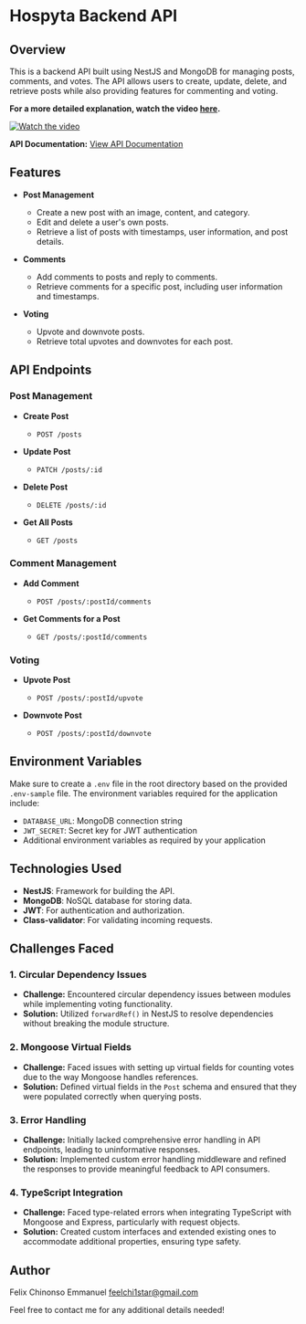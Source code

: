 # Hospyta Backend API

## Overview

This is a backend API built using NestJS and MongoDB for managing posts, comments, and votes. The API allows users to create, update, delete, and retrieve posts while also providing features for commenting and voting.

**For a more detailed explanation, watch the video [here](https://www.youtube.com/watch?v=3Peh5Lla9_4).**

[![Watch the video](https://img.youtube.com/vi/3Peh5Lla9_4/0.jpg)](https://www.youtube.com/watch?v=3Peh5Lla9_4)

**API Documentation:** [View API Documentation](https://documenter.getpostman.com/view/21087341/2sA3kaBJwR)

## Features

- **Post Management**

  - Create a new post with an image, content, and category.
  - Edit and delete a user's own posts.
  - Retrieve a list of posts with timestamps, user information, and post details.

- **Comments**

  - Add comments to posts and reply to comments.
  - Retrieve comments for a specific post, including user information and timestamps.

- **Voting**
  - Upvote and downvote posts.
  - Retrieve total upvotes and downvotes for each post.

## API Endpoints

### Post Management

- **Create Post**

  - `POST /posts`

- **Update Post**

  - `PATCH /posts/:id`

- **Delete Post**

  - `DELETE /posts/:id`

- **Get All Posts**
  - `GET /posts`

### Comment Management

- **Add Comment**

  - `POST /posts/:postId/comments`

- **Get Comments for a Post**
  - `GET /posts/:postId/comments`

### Voting

- **Upvote Post**

  - `POST /posts/:postId/upvote`

- **Downvote Post**
  - `POST /posts/:postId/downvote`

## Environment Variables

Make sure to create a `.env` file in the root directory based on the provided `.env-sample` file. The environment variables required for the application include:

- `DATABASE_URL`: MongoDB connection string
- `JWT_SECRET`: Secret key for JWT authentication
- Additional environment variables as required by your application

## Technologies Used

- **NestJS**: Framework for building the API.
- **MongoDB**: NoSQL database for storing data.
- **JWT**: For authentication and authorization.
- **Class-validator**: For validating incoming requests.

## Challenges Faced

### 1. Circular Dependency Issues

- **Challenge:** Encountered circular dependency issues between modules while implementing voting functionality.
- **Solution:** Utilized `forwardRef()` in NestJS to resolve dependencies without breaking the module structure.

### 2. Mongoose Virtual Fields

- **Challenge:** Faced issues with setting up virtual fields for counting votes due to the way Mongoose handles references.
- **Solution:** Defined virtual fields in the `Post` schema and ensured that they were populated correctly when querying posts.

### 3. Error Handling

- **Challenge:** Initially lacked comprehensive error handling in API endpoints, leading to uninformative responses.
- **Solution:** Implemented custom error handling middleware and refined the responses to provide meaningful feedback to API consumers.

### 4. TypeScript Integration

- **Challenge:** Faced type-related errors when integrating TypeScript with Mongoose and Express, particularly with request objects.
- **Solution:** Created custom interfaces and extended existing ones to accommodate additional properties, ensuring type safety.

## Author

Felix Chinonso Emmanuel
[feelchi1star@gmail.com](mailto:feelchi1star@gmail.com)

Feel free to contact me for any additional details needed!
